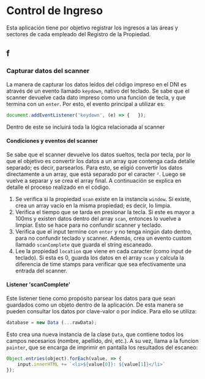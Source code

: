 # Control de Ingreso
Esta aplicación tiene por objetivo registrar los ingresos a las áreas y sectores de cada empleado del Registro de la Propiedad.

## f

### Capturar datos del scanner
La manera de capturar los datos leídos del código impreso en el DNI es através de un evento llamado `keydown`, nativo del teclado.
Se sabe que el scanner devuelve cada dato impreso como una función de tecla, y que termina con un `enter`.
Por esto, el evento principal a utilizar es:
```js
document.addEventListener('keydown', (e) => {   });
```
Dentro de este se incluirá toda la lógica relacionada al scanner

#### Condiciones y eventos del scanner
Se sabe que el scanner devuelve los datos sueltos, tecla por tecla, por lo que el objetivo es convertir los datos a un array que contenga cada detalle separado; es decir, parsearlos.
Para esto, se eligió convertir los datos directamente a un array, que está separado por el caracter `²`. Luego se vuelve a separar y se crea el array final.
A continuación se explica en detalle el proceso realizado en el código.
1. Se verifica si la propiedad `scan` existe en la instancia `window`. Si existe, crea un array vacío en la misma propiedad; es decir, lo limpia.
2. Verifica el tiempo que se tarda en presionar la tecla. Si este es mayor a 100ms y existen datos dentro del array `scan`, entonces lo vuelve a limpiar. Esto se hace para no confundir scanner y teclado.
3. Verifica que el input termine con `enter` y no tenga ningún dato dentro, para no confundir teclado y scanner. Además, crea un evento custom llamado `scanComplete` que guarda el string escaneado.
4. Lee la propiedad `location` que viene en cada caracter (como input de teclado). Si esta es 0, guarda los datos en el array `scan` y calcula la diferencia de time stamps para verificar que sea efectivamente una entrada del scanner.

#### Listener 'scanComplete'
Este listener tiene como propósito parsear los datos para que sean guardados como un objeto dentro de la aplicación. De esta manera se pueden consultar los datos por clave-valor o por índice. Para ello se utiliza:
```js
database = new Data (...rawData);
```
Esto crea una nueva instancia de la clase `Data`, que contiene todos los campos necesarios (nombre, apellido, dni, etc.).
A su vez, llama a la funcion `painter`, que se encarga de imprimir en pantalla los resultados del escaneo:
```js
Object.entries(object).forEach(value, => {
    input.innerHTML += `<li>${value[0]}: ${value[1]}</li>`
});
```
